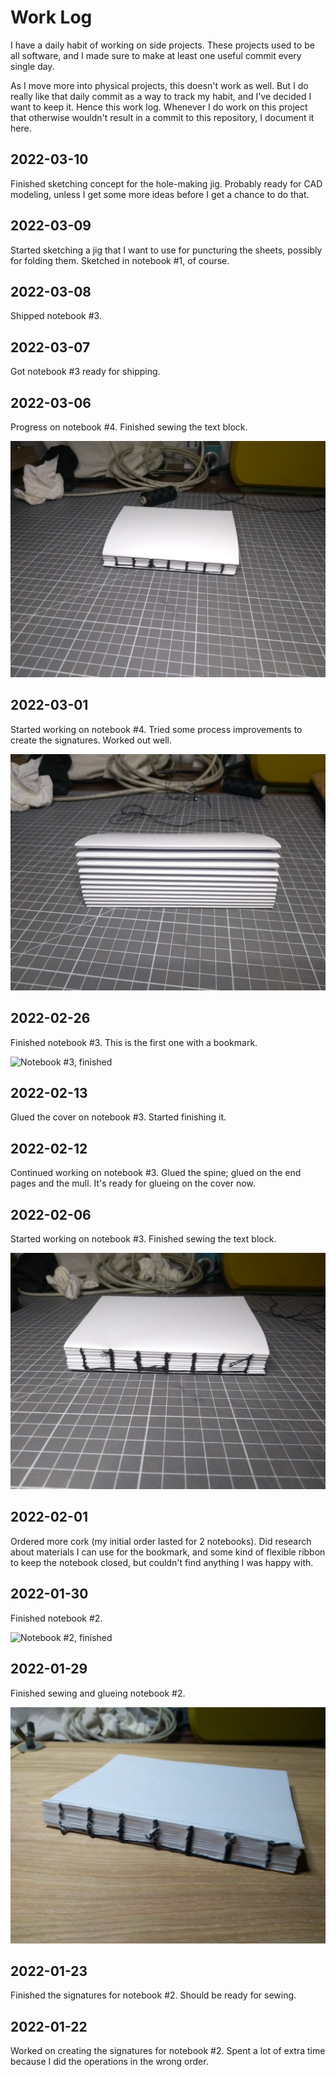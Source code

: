 # Work Log

I have a daily habit of working on side projects. These projects used to be all software, and I made sure to make at least one useful commit every single day.

As I move more into physical projects, this doesn't work as well. But I do really like that daily commit as a way to track my habit, and I've decided I want to keep it. Hence this work log. Whenever I do work on this project that otherwise wouldn't result in a commit to this repository, I document it here.


## 2022-03-10

Finished sketching concept for the hole-making jig. Probably ready for CAD modeling, unless I get some more ideas before I get a chance to do that.


## 2022-03-09

Started sketching a jig that I want to use for puncturing the sheets, possibly for folding them. Sketched in notebook #1, of course.


## 2022-03-08

Shipped notebook #3.


## 2022-03-07

Got notebook #3 ready for shipping.


## 2022-03-06

Progress on notebook #4. Finished sewing the text block.

![The sewn text block of notebook #4](work-log/2022-03-06.jpg)


## 2022-03-01

Started working on notebook #4. Tried some process improvements to create the signatures. Worked out well.

![Stack of signatures for notebook #4](work-log/2022-03-01.jpg)


## 2022-02-26

Finished notebook #3. This is the first one with a bookmark.

![Notebook #3, finished](work-log/2022-02-26.jpg)


## 2022-02-13

Glued the cover on notebook #3. Started finishing it.


## 2022-02-12

Continued working on notebook #3. Glued the spine; glued on the end pages and the mull. It's ready for glueing on the cover now.


## 2022-02-06

Started working on notebook #3. Finished sewing the text block.

![Notebook #3, text block sewn](work-log/2022-02-06.jpg)


## 2022-02-01

Ordered more cork (my initial order lasted for 2 notebooks). Did research about materials I can use for the bookmark, and some kind of flexible ribbon to keep the notebook closed, but couldn't find anything I was happy with.


## 2022-01-30

Finished notebook #2.

![Notebook #2, finished](work-log/2022-01-30.jpg)


## 2022-01-29

Finished sewing and glueing notebook #2.

![Notebook #2, sewed and glued](work-log/2022-01-29.jpg)


## 2022-01-23

Finished the signatures for notebook #2. Should be ready for sewing.


## 2022-01-22

Worked on creating the signatures for notebook #2. Spent a lot of extra time because I did the operations in the wrong order.
